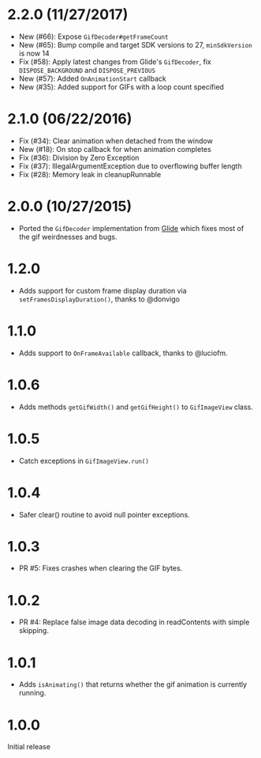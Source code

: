 # 2.2.0 (11/27/2017)

* New (#66): Expose `GifDecoder#getFrameCount`
* New (#65): Bump compile and target SDK versions to 27, `minSdkVersion` is now 14
* Fix (#58): Apply latest changes from Glide's `GifDecoder`, fix `DISPOSE_BACKGROUND` and `DISPOSE_PREVIOUS`
* New (#57): Added `OnAnimationStart` callback
* New (#35): Added support for GIFs with a loop count specified

# 2.1.0 (06/22/2016)

* Fix (#34): Clear animation when detached from the window
* New (#18): On stop callback for when animation completes
* Fix (#36): Division by Zero Exception
* Fix (#37): IllegalArgumentException due to overflowing buffer length
* Fix (#28): Memory leak in cleanupRunnable

# 2.0.0 (10/27/2015)

* Ported the `GifDecoder` implementation from [Glide](https://github.com/bumptech/glide) which fixes
most of the gif weirdnesses and bugs.

# 1.2.0

* Adds support for custom frame display duration via `setFramesDisplayDuration()`, thanks to @donvigo

# 1.1.0

* Adds support to ``OnFrameAvailable`` callback, thanks to @luciofm.

# 1.0.6

* Adds methods ``getGifWidth()`` and ``getGifHeight()`` to ``GifImageView`` class.

# 1.0.5

* Catch exceptions in ``GifImageView.run()``

# 1.0.4

* Safer clear() routine to avoid null pointer exceptions.

# 1.0.3

* PR #5: Fixes crashes when clearing the GIF bytes.

# 1.0.2

* PR #4: Replace false image data decoding in readContents with simple skipping.

# 1.0.1

* Adds ``isAnimating()`` that returns whether the gif animation is currently running.

# 1.0.0

Initial release